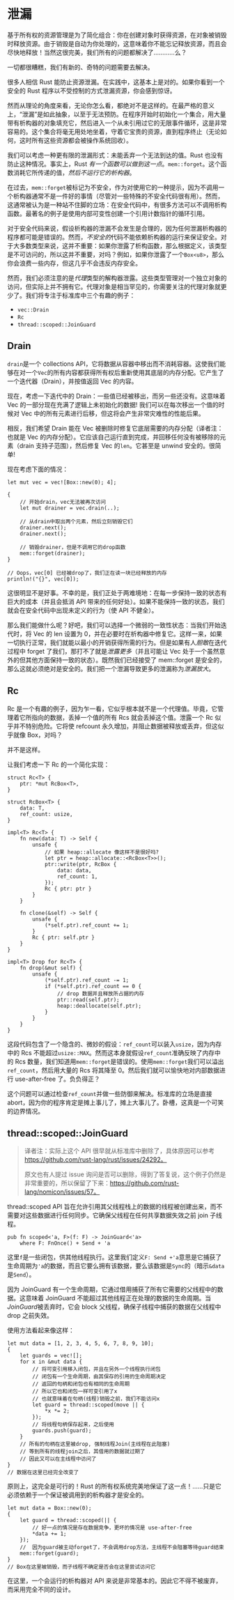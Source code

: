 # 泄漏

基于所有权的资源管理是为了简化组合：你在创建对象时获得资源，在对象被销毁时释放资源。由于销毁是自动为你处理的，这意味着你不能忘记释放资源，而且会尽快地释放！当然这很完美，我们所有的问题都解决了…………么？

一切都很糟糕，我们有新的、奇特的问题需要去解决。

很多人相信 Rust 能防止资源泄漏。在实践中，这基本上是对的。如果你看到一个安全的 Rust 程序以不受控制的方式泄漏资源，你会感到惊讶。

然而从理论的角度来看，无论你怎么看，都绝对不是这样的。在最严格的意义上，“泄漏”是如此抽象，以至于无法预防。在程序开始时初始化一个集合，用大量带有析构器的对象填充它，然后进入一个从未引用过它的无限事件循环，这是非常容易的。这个集合将毫无用处地坐着，守着它宝贵的资源，直到程序终止（无论如何，这时所有这些资源都会被操作系统回收）。

我们可以考虑一种更有限的泄漏形式：未能丢弃一个无法到达的值。Rust 也没有防止这种情况。事实上，Rust *有一个函数可以做到这一点*。`mem::forget`。这个函数消耗它所传递的值，*然后不运行它的析构器*。

在过去，`mem::forget`被标记为不安全，作为对使用它的一种提示，因为不调用一个析构器通常不是一件好的事情（尽管对一些特殊的不安全代码很有用）。然而，这通常被认为是一种站不住脚的立场：在安全代码中，有很多方法可以不调用析构函数。最著名的例子是使用内部可变性创建一个引用计数指针的循环引用。

对于安全代码来说，假设析构器的泄漏不会发生是合理的，因为任何泄漏析构器的程序都可能是错误的。然而，*不安全的*代码不能依赖析构器的运行来保证安全。对于大多数类型来说，这并不重要：如果你泄露了析构函数，那么根据定义，该类型是不可访问的，所以这并不重要，对吗？例如，如果你泄露了一个`Box<u8>`，那么你会浪费一些内存，但这几乎不会违反内存安全。

然而，我们必须注意的是*代理*类型的解构器泄露。这些类型管理对一个独立对象的访问，但实际上并不拥有它。代理对象是相当罕见的，你需要关注的代理对象就更少了。我们将专注于标准库中三个有趣的例子：

* `vec::Drain`
* `Rc`
* `thread::scoped::JoinGuard`

## Drain

`drain`是一个 collections API，它将数据从容器中移出而不消耗容器。这使我们能够在对一个`Vec`的所有内容都获得所有权后重新使用其底层的内存分配。它产生了一个迭代器（Drain），并按值返回 Vec 的内容。

现在，考虑一下迭代中的 Drain：一些值已经被移出，而另一些还没有。这意味着 Vec 的一部分现在充满了逻辑上未初始化的数据! 我们可以在每次移出一个值的时候对 Vec 中的所有元素进行后移，但这将会产生非常灾难性的性能后果。

相反，我们希望 Drain 能在 Vec 被删除时修复它底层需要的内存分配（译者注：也就是 Vec 的内存分配）。它应该自己运行直到完成，并回移任何没有被移除的元素（drain 支持子范围），然后修复 Vec 的`len`。它甚至是 unwind 安全的。很简单!

现在考虑下面的情况：

<!-- ignore: simplified code -->
```rust,ignore
let mut vec = vec![Box::new(0); 4];

{
    // 开始drain，vec无法被再次访问
    let mut drainer = vec.drain(..);

    // 从drain中取出两个元素，然后立刻销毁它们
    drainer.next();
    drainer.next();

    // 销毁drainer，但是不调用它的drop函数
    mem::forget(drainer);
}

// Oops，vec[0] 已经被drop了，我们正在读一块已经释放的内存
println!("{}", vec[0]);
```

这很明显不是好事。不幸的是，我们正处于两难境地：在每一步保持一致的状态有巨大的成本（并且会抵消 API 带来的任何好处）。如果不能保持一致的状态，我们就会在安全代码中出现未定义的行为（使 API 不健全）。

那么我们能做什么呢？好吧，我们可以选择一个微弱的一致性状态：当我们开始迭代时，将 Vec 的 len 设置为 0，并在必要时在析构器中修复它。这样一来，如果一切执行正常，我们就能以最小的开销获得所需的行为。但是如果有人*胆敢*在迭代过程中 forget 了我们，那打不了就是*泄露更多*（并且可能让 Vec 处于一个虽然意外的但其他方面保持一致的状态）。既然我们已经接受了 mem::forget 是安全的，那么这就必须绝对是安全的。我们把一个泄漏导致更多的泄漏称为*泄漏放大*。

## Rc

Rc 是一个有趣的例子，因为乍一看，它似乎根本就不是一个代理值。毕竟，它管理着它所指向的数据，丢掉一个值的所有 Rcs 就会丢掉这个值。泄露一个 Rc 似乎并不特别危险。它将使 refcount 永久增加，并阻止数据被释放或丢弃，但这似乎就像 Box，对吗？

并不是这样。

让我们考虑一下 Rc 的一个简化实现：

<!-- ignore: simplified code -->
```rust,ignore
struct Rc<T> {
    ptr: *mut RcBox<T>,
}

struct RcBox<T> {
    data: T,
    ref_count: usize,
}

impl<T> Rc<T> {
    fn new(data: T) -> Self {
        unsafe {
            // 如果 heap::allocate 像这样不是很好吗?
            let ptr = heap::allocate::<RcBox<T>>();
            ptr::write(ptr, RcBox {
                data: data,
                ref_count: 1,
            });
            Rc { ptr: ptr }
        }
    }

    fn clone(&self) -> Self {
        unsafe {
            (*self.ptr).ref_count += 1;
        }
        Rc { ptr: self.ptr }
    }
}

impl<T> Drop for Rc<T> {
    fn drop(&mut self) {
        unsafe {
            (*self.ptr).ref_count -= 1;
            if (*self.ptr).ref_count == 0 {
                // drop 数据并且释放所占据的内存
                ptr::read(self.ptr);
                heap::deallocate(self.ptr);
            }
        }
    }
}
```

这段代码包含了一个隐含的、微妙的假设：`ref_count`可以装入`usize`，因为内存中的 Rcs 不能超过`usize::MAX`。然而这本身就假设`ref_count`准确反映了内存中的 Rcs 数量，我们知道用`mem::forget`是错误的。使用`mem::forget`我们可以溢出`ref_count`，然后用大量的 Rcs 将其降至 0。然后我们就可以愉快地对内部数据进行 use-after-free 了。负负得正？

这个问题可以通过检查`ref_count`并做一些防御来解决。标准库的立场是直接 abort，因为你的程序肯定是摊上事儿了，摊上大事儿了。卧槽，这真是一个可笑的边界情况。

## thread::scoped::JoinGuard

> 译者注：实际上这个 API 很早就从标准库中删除了，具体原因可以参考 https://github.com/rust-lang/rust/issues/24292。
>
> 原文也有人提过 issue 询问是否可以删除，得到了答复说，这个例子仍然是非常重要的，所以保留了下来：https://github.com/rust-lang/nomicon/issues/57。

thread::scoped API 旨在允许引用其父线程栈上的数据的线程被创建出来，而不需要对这些数据进行任何同步。它确保父线程在任何共享数据失效之前 join 子线程。

<!-- ignore: simplified code -->
```rust,ignore
pub fn scoped<'a, F>(f: F) -> JoinGuard<'a>
    where F: FnOnce() + Send + 'a
```

这里`f`是一些闭包，供其他线程执行。这里我们定义`F: Send +'a`意思是它捕获了生命周期为`'a`的数据，而且它要么拥有该数据，要么该数据是`Sync`的（暗示`&data`是`Send`）。

因为 JoinGuard 有一个生命周期，它通过借用捕获了所有它需要的父线程中的数据。这意味着 JoinGuard 不能超过其他线程正在处理的数据的生命周期。当*JoinGuard*被丢弃时，它会 block 父线程，确保子线程中捕获的数据在父线程中 drop 之前失效。

使用方法看起来像这样：

<!-- ignore: simplified code -->
```rust,ignore
let mut data = [1, 2, 3, 4, 5, 6, 7, 8, 9, 10];
{
    let guards = vec![];
    for x in &mut data {
        // 将可变引用移入闭包，并且在另外一个线程执行闭包
        // 闭包有一个生命周期，由其保存的引用的生命周期决定
        // 返回的句柄和闭包也有相同的生命周期
        // 所以它也和闭包一样可变引用了x
        // 也就意味着在句柄(线程)销毁之前，我们不能访问x
        let guard = thread::scoped(move || {
            *x *= 2;
        });
        // 将线程句柄保存起来，之后使用
        guards.push(guard);
    }
    // 所有的句柄在这里被drop, 强制线程Join(主线程在此阻塞)
    // 等到所有的线程join之后，其借用的数据就过期了
    // 因此又可以在主线程中访问了
}
// 数据在这里已经完全改变了
```

原则上，这完全是可行的！Rust 的所有权系统完美地保证了这一点！……只是它必须依赖于一个保证被调用到的析构器才是安全的。

<!-- ignore: simplified code -->
```rust,ignore
let mut data = Box::new(0);
{
    let guard = thread::scoped(|| {
        // 好一点的情况是存在数据竞争，更坏的情况是 use-after-free
        *data += 1;
    });
    //  因为guard被主动forget了，不会调用drop方法，主线程不会阻塞等待guard结束
    mem::forget(guard);
}
// Box在这里被销毁，而子线程不确定是否会在这里尝试访问它
```

在这里，一个会运行的析构器对 API 来说是非常基本的。因此它不得不被废弃，而采用完全不同的设计。
